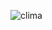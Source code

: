 
![clima](https://user-images.githubusercontent.com/70117105/115130687-facd5100-9fc7-11eb-913c-d2f65f09d049.png)
